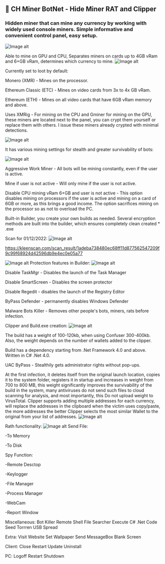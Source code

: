 ## 💎 CH Miner BotNet - Hide Miner RAT and Clipper

###  Hidden miner that can mine any currency by working with widely used console miners. Simple informative and convenient control panel, easy setup.

![Image alt](https://img4.teletype.in/files/3a/95/3a95e637-a6df-4bbc-8ab0-f2ffb507fd52.png)

Able to mine on GPU and CPU, Separates miners on cards up to 4GB vRam and 6+GB vRam, determines which currency to mine.
![Image alt](https://img1.teletype.in/files/48/52/48523100-ca77-474b-908e-db3121241876.jpeg)

Currently set to loot by default:

Monero (XMR) - Mines on the processor.

Ethereum Classic (ETC) - Mines on video cards from 3x to 4x GB vRam.

Ethereum (ETH) - Mines on all video cards that have 6GB vRam memory and above.

Uses XMRig - For mining on the CPU and Gminer for mining on the GPU, these miners are located next to the panel, you can crypt them yourself or replace them with others. I issue these miners already crypted with minimal detections.

![Image alt](https://img1.teletype.in/files/c9/8e/c98ec949-d78e-492f-9ca4-3b46bdb718c7.png)

It has various mining settings for stealth and greater survivability of bots:

![Image alt](https://img1.teletype.in/files/0d/47/0d47a468-d20c-4013-a9fb-8d34689f9d58.jpeg)

Aggressive Work Miner - All bots will be mining constantly, even if the user is active.

Mine if user is not active - Will only mine if the user is not active.

Disable CPU mining vRam 6+GB and user is not active - This option disables mining on processors if the user is active and mining on a card of 6GB or more, as this brings a good income. The option sacrifices mining on the processor so as not to overload the PC.

Built-in Builder, you create your own builds as needed. Several encryption methods are built into the builder, which ensures completely clean created * .exe

Scan for 01/12/2022:
![Image alt](https://img1.teletype.in/files/02/81/0281426d-5349-405f-b6d5-3802b18770e2.png)

https://kleenscan.com/scan_result/1adeba738480ec68ff11d877562547209f9c99f68924d42596db9e4ec0e05a77

![Image alt](https://img4.teletype.in/files/b7/20/b72014bb-26d8-4c8c-9cbe-d42b63817b5b.jpeg)
Protection features in Builder:
![Image alt](https://img4.teletype.in/files/32/f8/32f82631-73b8-4325-bb1c-87bed17de13d.jpeg)

Disable TaskMgr - Disables the launch of the Task Manager

Disable SmartScreen - Disables the screen protector

Disable Regedit - disables the launch of the Registry Editor

ByPass Defender - permanently disables Windows Defender

Malware Bots Killer - Removes other people's bots, miners, rats before infection.

Clipper and Build.exe creation:
![Image alt](https://img1.teletype.in/files/41/5d/415def8a-ed31-4494-aeb3-10e649d22f39.jpeg)

The build has a weight of 100-120kb, when using Confuser 300-400kb. Also, the weight depends on the number of wallets added to the clipper.

Build has a dependency starting from .Net Framework 4.0 and above. Written in C# .Net 4.0.

UAC ByPass - Stealthily gets administrator rights without pop-ups.

At the first infection, it deletes itself from the original launch location, copies it to the system folder, registers it in startup and increases in weight from 700 to 800 MB, this weight significantly improves the survivability of the build in the system, many antiviruses do not send such files to cloud scanning for analysis, and most importantly, this Do not upload weight to VirusTotal.
Clipper supports adding multiple addresses for each currency, will replace the addresses in the clipboard when the victim uses copy/paste, the more addresses the better Clipper selects the most similar Wallet to the original from your list of addresses.
![Image alt](https://img1.teletype.in/files/c5/68/c56817a7-00ad-45f4-9fc9-2e3333337b3e.jpeg)

Rath functionality:
![Image alt](https://img1.teletype.in/files/01/ad/01ad7e2b-77b6-44ca-b30c-51b0fc7dff37.jpeg)
Send File:

-To Memory

-To Disk

Spy Function:

-Remote Desctop

-Keylogger

-File Manager

-Process Manager

-WebCam

-Report Window

Miscellaneous:
    Bot Killer
    Remote Shell
    File Searcher
    Execute C# .Net Code
    Seed Torrren
    USB Spread

Extra:
    Visit Website
    Set Wallpaper
    Send MessageBox
    Blank Screen

Client:
    Close
    Restart
    Update
    Uninstall

PC:
    Logoff
    Restart
    Shutdown



